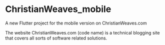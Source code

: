 # ChristianWeaves_mobile

A new Flutter project for the mobile version on ChristianWeaves.com

The website ChristianWeaves.com (code name) is a technical blogging site that covers all sorts of software related solutions.
